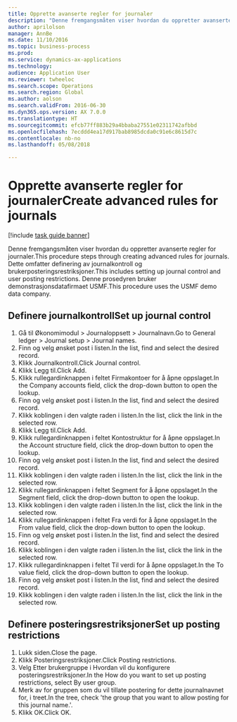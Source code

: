 ```yaml
--- 
title: Opprette avanserte regler for journaler
description: "Denne fremgangsmåten viser hvordan du oppretter avanserte regler for journaler."
author: aprilolson
manager: AnnBe
ms.date: 11/10/2016
ms.topic: business-process
ms.prod: 
ms.service: dynamics-ax-applications
ms.technology: 
audience: Application User
ms.reviewer: twheeloc
ms.search.scope: Operations
ms.search.region: Global
ms.author: aolson
ms.search.validFrom: 2016-06-30
ms.dyn365.ops.version: AX 7.0.0
ms.translationtype: HT
ms.sourcegitcommit: efcb77ff883b29a4bbaba27551e02311742afbbd
ms.openlocfilehash: 7ecddd4ea17d917bab8985dcda0c91e6c8615d7c
ms.contentlocale: nb-no
ms.lasthandoff: 05/08/2018

---
```

# <a name="create-advanced-rules-for-journals"></a><span data-ttu-id="68f5f-103">Opprette avanserte regler for journaler</span><span class="sxs-lookup"><span data-stu-id="68f5f-103">Create advanced rules for journals</span></span>

[!include [task guide banner](../../includes/task-guide-banner.md)]

<span data-ttu-id="68f5f-104">Denne fremgangsmåten viser hvordan du oppretter avanserte regler for journaler.</span><span class="sxs-lookup"><span data-stu-id="68f5f-104">This procedure steps through creating advanced rules for journals.</span></span> <span data-ttu-id="68f5f-105">Dette omfatter definering av journalkontroll og brukerposteringsrestriksjoner.</span><span class="sxs-lookup"><span data-stu-id="68f5f-105">This includes setting up journal control and user posting restrictions.</span></span> <span data-ttu-id="68f5f-106">Denne prosedyren bruker demonstrasjonsdatafirmaet USMF.</span><span class="sxs-lookup"><span data-stu-id="68f5f-106">This procedure uses the USMF demo data company.</span></span>


## <a name="set-up-journal-control"></a><span data-ttu-id="68f5f-107">Definere journalkontroll</span><span class="sxs-lookup"><span data-stu-id="68f5f-107">Set up journal control</span></span>
1. <span data-ttu-id="68f5f-108">Gå til Økonomimodul > Journaloppsett > Journalnavn.</span><span class="sxs-lookup"><span data-stu-id="68f5f-108">Go to General ledger > Journal setup > Journal names.</span></span>
2. <span data-ttu-id="68f5f-109">Finn og velg ønsket post i listen.</span><span class="sxs-lookup"><span data-stu-id="68f5f-109">In the list, find and select the desired record.</span></span>
3. <span data-ttu-id="68f5f-110">Klikk Journalkontroll.</span><span class="sxs-lookup"><span data-stu-id="68f5f-110">Click Journal control.</span></span>
4. <span data-ttu-id="68f5f-111">Klikk Legg til.</span><span class="sxs-lookup"><span data-stu-id="68f5f-111">Click Add.</span></span>
5. <span data-ttu-id="68f5f-112">Klikk rullegardinknappen i feltet Firmakontoer for å åpne oppslaget.</span><span class="sxs-lookup"><span data-stu-id="68f5f-112">In the Company accounts field, click the drop-down button to open the lookup.</span></span>
6. <span data-ttu-id="68f5f-113">Finn og velg ønsket post i listen.</span><span class="sxs-lookup"><span data-stu-id="68f5f-113">In the list, find and select the desired record.</span></span>
7. <span data-ttu-id="68f5f-114">Klikk koblingen i den valgte raden i listen.</span><span class="sxs-lookup"><span data-stu-id="68f5f-114">In the list, click the link in the selected row.</span></span>
8. <span data-ttu-id="68f5f-115">Klikk Legg til.</span><span class="sxs-lookup"><span data-stu-id="68f5f-115">Click Add.</span></span>
9. <span data-ttu-id="68f5f-116">Klikk rullegardinknappen i feltet Kontostruktur for å åpne oppslaget.</span><span class="sxs-lookup"><span data-stu-id="68f5f-116">In the Account structure field, click the drop-down button to open the lookup.</span></span>
10. <span data-ttu-id="68f5f-117">Finn og velg ønsket post i listen.</span><span class="sxs-lookup"><span data-stu-id="68f5f-117">In the list, find and select the desired record.</span></span>
11. <span data-ttu-id="68f5f-118">Klikk koblingen i den valgte raden i listen.</span><span class="sxs-lookup"><span data-stu-id="68f5f-118">In the list, click the link in the selected row.</span></span>
12. <span data-ttu-id="68f5f-119">Klikk rullegardinknappen i feltet Segment for å åpne oppslaget.</span><span class="sxs-lookup"><span data-stu-id="68f5f-119">In the Segment field, click the drop-down button to open the lookup.</span></span>
13. <span data-ttu-id="68f5f-120">Klikk koblingen i den valgte raden i listen.</span><span class="sxs-lookup"><span data-stu-id="68f5f-120">In the list, click the link in the selected row.</span></span>
14. <span data-ttu-id="68f5f-121">Klikk rullegardinknappen i feltet Fra verdi for å åpne oppslaget.</span><span class="sxs-lookup"><span data-stu-id="68f5f-121">In the From value field, click the drop-down button to open the lookup.</span></span>
15. <span data-ttu-id="68f5f-122">Finn og velg ønsket post i listen.</span><span class="sxs-lookup"><span data-stu-id="68f5f-122">In the list, find and select the desired record.</span></span>
16. <span data-ttu-id="68f5f-123">Klikk koblingen i den valgte raden i listen.</span><span class="sxs-lookup"><span data-stu-id="68f5f-123">In the list, click the link in the selected row.</span></span>
17. <span data-ttu-id="68f5f-124">Klikk rullegardinknappen i feltet Til verdi for å åpne oppslaget.</span><span class="sxs-lookup"><span data-stu-id="68f5f-124">In the To value field, click the drop-down button to open the lookup.</span></span>
18. <span data-ttu-id="68f5f-125">Finn og velg ønsket post i listen.</span><span class="sxs-lookup"><span data-stu-id="68f5f-125">In the list, find and select the desired record.</span></span>
19. <span data-ttu-id="68f5f-126">Klikk koblingen i den valgte raden i listen.</span><span class="sxs-lookup"><span data-stu-id="68f5f-126">In the list, click the link in the selected row.</span></span>

## <a name="set-up-posting-restrictions"></a><span data-ttu-id="68f5f-127">Definere posteringsrestriksjoner</span><span class="sxs-lookup"><span data-stu-id="68f5f-127">Set up posting restrictions</span></span>
1. <span data-ttu-id="68f5f-128">Lukk siden.</span><span class="sxs-lookup"><span data-stu-id="68f5f-128">Close the page.</span></span>
2. <span data-ttu-id="68f5f-129">Klikk Posteringsrestriksjoner.</span><span class="sxs-lookup"><span data-stu-id="68f5f-129">Click Posting restrictions.</span></span>
3. <span data-ttu-id="68f5f-130">Velg Etter brukergruppe i Hvordan vil du konfigurere posteringsrestriksjoner.</span><span class="sxs-lookup"><span data-stu-id="68f5f-130">In the How do you want to set up posting restrictions, select By user group.</span></span>
4. <span data-ttu-id="68f5f-131">Merk av for gruppen som du vil tillate postering for dette journalnavnet for, i treet.</span><span class="sxs-lookup"><span data-stu-id="68f5f-131">In the tree, check 'the group that you want to allow posting for this journal name.'.</span></span>
5. <span data-ttu-id="68f5f-132">Klikk OK.</span><span class="sxs-lookup"><span data-stu-id="68f5f-132">Click OK.</span></span>


